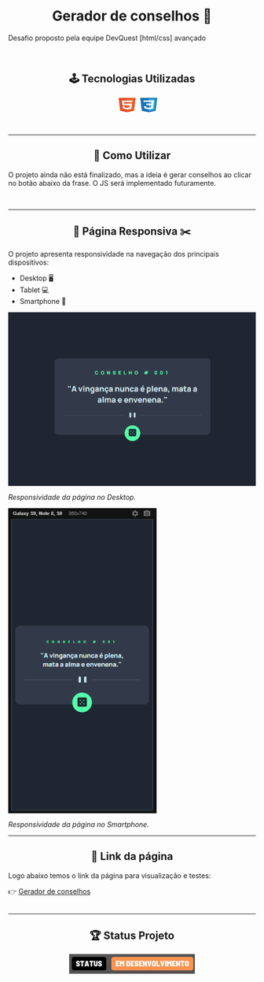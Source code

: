 <h1 align="center">Gerador de conselhos 🥠</h1>

<p>Desafio proposto pela equipe DevQuest [html/css] avançado</p>

<div align="center" valign="top"><br>
 <h2>🕹️ Tecnologias Utilizadas</h2>
    <ul align="center">
        <img align="center" alt="HTML" height="30" width="40" src="https://raw.githubusercontent.com/devicons/devicon/master/icons/html5/html5-original.svg">
        <img align="center" alt="CSS" height="30" width="40" src="https://raw.githubusercontent.com/devicons/devicon/master/icons/css3/css3-original.svg">
    </ul>
</div><br><hr>

<h2 align="center">🤔 Como Utilizar</h2>
 <p>O projeto ainda não está finalizado, mas a ideia é gerar conselhos ao clicar no botão abaixo da frase. O JS será implementado futuramente.</p><br><hr>

<h2 align="center">📐 Página Responsiva ✂️</h2>
<p>O projeto apresenta responsividade na navegação dos principais dispositivos:<br></p>
<ul>
    <li>Desktop 🖥️</li>
    <li>Tablet 💻</li>
    <li>Smartphone 📱</li>
</ul>
<img align="center" src="./src/img/desktop.png" alt="Sistema Desktop" title="Sistema Desktop"><p><i>Responsividade da página no Desktop.</i></p>

<img align="center" src="./src/img/smartphone.png" alt="Sistema Smartphone" title="Sistema Smartphone"><p><i>Responsividade da página no Smartphone.</i></p><hr>

<h2 align="center">🔗 Link da página</h2>
<p>Logo abaixo temos o link da página para visualização e testes:</p>
👉 <a href="https://oseiasweb.github.io/gerador-de-conselhos/" target="_blank">Gerador de conselhos</a><br><br><hr>

<h2 align="center">🏆 Status Projeto</h2>
<p align="center">
 <img src="./src/img/desenvolvimento.webp"/>
</p>